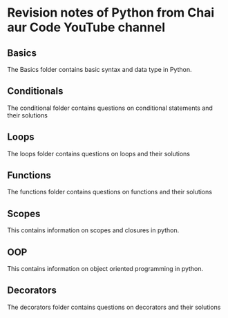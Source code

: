# Revision notes of Python from Chai aur Code YouTube channel

## Basics

The Basics folder contains basic syntax and data type in Python.

## Conditionals

The conditional folder contains questions on conditional statements and their solutions

## Loops

The loops folder contains questions on loops and their solutions

## Functions

The functions folder contains questions on functions and their solutions

## Scopes

This contains information on scopes and closures in python.

## OOP

This contains information on object oriented programming in python.

## Decorators

The decorators folder contains questions on decorators and their solutions